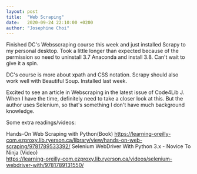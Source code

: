 ```yaml
---
layout: post
title:  "Web Scraping"
date:   2020-09-24 22:10:00 +0200
author: "Josephine Choi"
---
```



Finished DC's Websscraping course this week and just installed Scrapy to my personal desktop. Took a little longer than expected because of the permission so need to uninstall 3.7 Anaconda and install 3.8. Can't wait to give it a spin. 

DC's course is more about xpath and CSS notation. Scrapy should also work well with Beautiful Soup. Installed last week. 

Excited to see an article in Webscraping in the latest issue of Code4Lib J. When I have the time, definitely need to take a closer look at this. But the author uses Selenium, so that's something I don't have much background knowledge. 

Some extra readings/videos: 

Hands-On Web Scraping with Python(Book) 
https://learning-oreilly-com.ezproxy.lib.ryerson.ca/library/view/hands-on-web-scraping/9781789533392/
Selenium WebDriver With Python 3.x - Novice To Ninja
(Video)  
https://learning-oreilly-com.ezproxy.lib.ryerson.ca/videos/selenium-webdriver-with/9781789131550/



